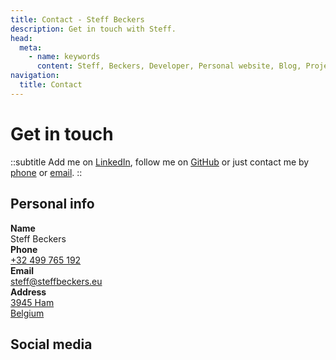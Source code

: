 ```yaml
---
title: Contact - Steff Beckers
description: Get in touch with Steff.
head:
  meta:
    - name: keywords
      content: Steff, Beckers, Developer, Personal website, Blog, Projects, Resume, CV, Contact
navigation:
  title: Contact
---
```


# Get in touch

::subtitle
Add me on [LinkedIn](https://linkedin.com/in/steffbeckers), follow me on [GitHub](https://github.com/steffbeckers) or just contact me by [phone](tel:+32499765192) or [email](mailto:steff@steffbeckers.eu).
::

<div class="flex flex-col sm:flex-row gap-4">
  <div class="flex-1 flex flex-col gap-2">
    <h2 class="mt-0">Personal info</h2>
    <div class="flex flex-col not-prose gap-2 max-w-sm">
      <div class="flex gap-4">
        <div class="w-1/4">
          <strong>Name</strong>
        </div>
        <div class="w-3/4">Steff Beckers</div>
      </div>
      <div class="flex gap-4">
        <div class="w-1/4">
          <strong>Phone</strong>
        </div>
        <div class="w-3/4">
          <a class="hover:text-primary-400" href="tel:+32499765192" rel="noopener noreferrer">+32 499 765 192</a>
        </div>
      </div>
      <div class="flex gap-4">
        <div class="w-1/4">
          <strong>Email</strong>
        </div>
        <div class="w-3/4">
          <a class="hover:text-primary-400" href="mailto:steff@steffbeckers.eu" rel="noopener noreferrer">steff@steffbeckers.eu</a>
        </div>
      </div>
      <div class="flex gap-4">
        <div class="w-1/4">
          <strong>Address</strong>
        </div>
        <div class="w-3/4">
          <a class="hover:text-primary-400" href="https://goo.gl/maps/KyGduB3qTaBZVPR46" rel="nofollow">
            3945 Ham<br />
            Belgium
          </a>
        </div>
      </div>
    </div>
  </div>
  <div class="flex-1 flex flex-col gap-2">
    <h2 class="mt-0">Social media</h2>
    <div class="flex flex-wrap gap-4">
      <a
        href="https://linkedin.com/in/steffbeckers"
        title="LinkedIn"
        class="dark:text-gray-100 hover:text-primary-400">
        <Icon name="fa-brands:linkedin" class="w-8 h-8"/>
      </a>
      <a
        href="https://github.com/steffbeckers"
        title="GitHub"
        class="dark:text-gray-100 hover:text-primary-400">
        <Icon name="fa-brands:github" class="w-8 h-8"/>
      </a>
      <a
        href="https://facebook.com/steffbeckers"
        title="Facebook"
        class="dark:text-gray-100 hover:text-primary-400">
        <Icon name="fa-brands:facebook" class="w-8 h-8"/>
      </a>
      <a
        href="https://x.com/steffbeckers"
        title="X"
        class="dark:text-gray-100 hover:text-primary-400">
        <Icon name="fa-brands:twitter" class="w-8 h-8"/>
      </a>
      <a
        href="https://wa.me/32499765192"
        title="WhatsApp"
        class="dark:text-gray-100 hover:text-primary-400">
        <Icon name="fa-brands:whatsapp" class="w-8 h-8"/>
      </a>
    </div>
  </div>
</div>